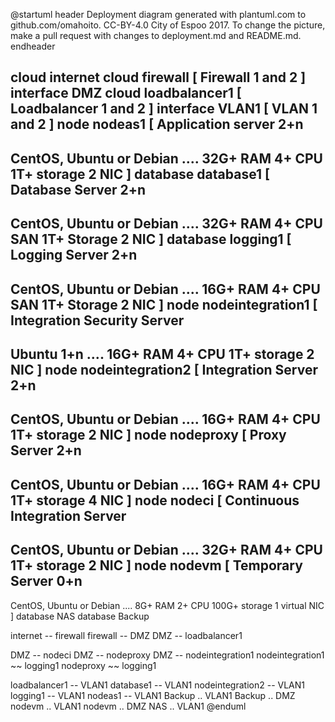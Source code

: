 @startuml
header
Deployment diagram generated with plantuml.com to github.com/omahoito. CC-BY-4.0 City of Espoo 2017. To change the picture, make a pull request with changes to deployment.md and README.md.
endheader

cloud internet
cloud firewall [ 
Firewall 1 and 2
]
interface DMZ
cloud loadbalancer1 [ 
Loadbalancer 1 and 2
]
interface VLAN1 [
VLAN 1 and 2 
]
node nodeas1 [
Application server 
2+n
----
CentOS, Ubuntu or Debian
....
32G+ RAM
4+ CPU
1T+ storage
2 NIC
]
database database1 [
Database Server 
2+n
----
CentOS, Ubuntu or Debian
....
32G+ RAM
4+ CPU
SAN 1T+ Storage
2 NIC
]
database logging1 [
Logging Server 
2+n
----
CentOS, Ubuntu or Debian
....
16G+ RAM
4+ CPU
SAN 1T+ Storage
2 NIC
]
node nodeintegration1 [
Integration Security Server
----
Ubuntu
1+n
....
16G+ RAM
4+ CPU
1T+ storage
2 NIC
]
node nodeintegration2 [
Integration Server
2+n
----
CentOS, Ubuntu or Debian
....
16G+ RAM
4+ CPU
1T+ storage
2 NIC
]
node nodeproxy [
Proxy Server
2+n
----
CentOS, Ubuntu or Debian
....
16G+ RAM
4+ CPU
1T+ storage
4 NIC
]
node nodeci [
Continuous Integration Server
----
CentOS, Ubuntu or Debian
....
32G+ RAM
4+ CPU
1T+ storage
2 NIC
]
node nodevm [
Temporary Server 
0+n
----
CentOS, Ubuntu or Debian
....
8G+ RAM
2+ CPU
100G+ storage
1 virtual NIC
]
database NAS
database Backup

internet -- firewall
firewall -- DMZ 
DMZ -- loadbalancer1 

DMZ -- nodeci
DMZ -- nodeproxy
DMZ -- nodeintegration1
nodeintegration1 ~~ logging1
nodeproxy ~~ logging1

loadbalancer1 -- VLAN1
database1 -- VLAN1
nodeintegration2 -- VLAN1
logging1 -- VLAN1
nodeas1 -- VLAN1
Backup .. VLAN1
Backup .. DMZ
nodevm .. VLAN1
nodevm .. DMZ
NAS .. VLAN1
@enduml
